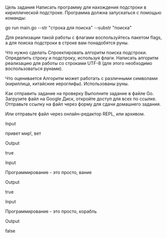 Цель задания
Написать программу для нахождения подстроки в кириллической подстроке. Программа должна запускаться с помощью команды: 

 go run main.go --str "строка для поиска" --substr "поиска"

Для реализации такой работы с флагами воспользуйтесь пакетом flags, а для поиска подстроки в строке вам понадобятся руны.



Что нужно сделать
Спроектировать алгоритм поиска подстроки.
Определить строку и подстроку, используя флаги.
Написать алгоритм реализацию для работы со строками UTF-8 (для этого необходимо воспользоваться рунами).


Что оценивается
Алгоритм может работать с различными символами (кириллица, китайские иероглифы).
Использованы руны.


Как отправить задание на проверку
Выполните задание в файле Go. Загрузите файл на Google Диск, откройте доступ для всех по ссылке. Отправьте ссылку на файл через форму для сдачи домашнего задания. 

Или отправьте файл через онлайн-редактор REPL, или архивом.

Input

привет мир!, вет

Output

true



Input

Программирование - это просто, вание

Output

true



Input

Программирование - это просто, корабль

Output

false

